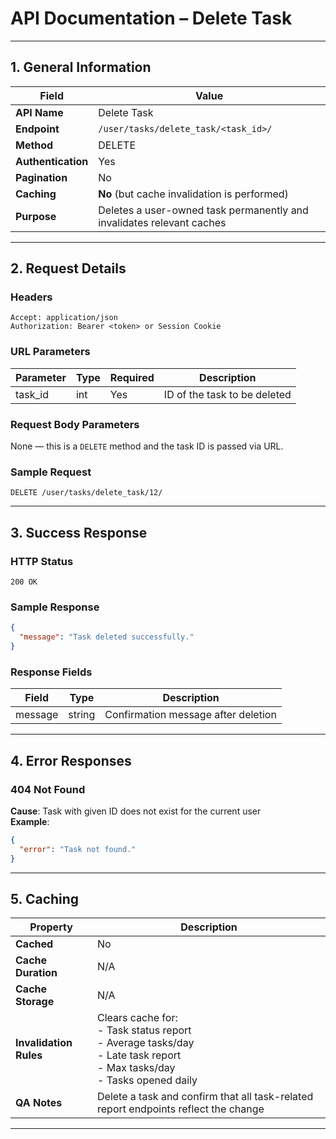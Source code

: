 # API Documentation – Delete Task

---

## 1. General Information

| Field              | Value                                                               |
|--------------------|---------------------------------------------------------------------|
| **API Name**       | Delete Task                                                         |
| **Endpoint**       | `/user/tasks/delete_task/<task_id>/`                                |
| **Method**         | DELETE                                                              |
| **Authentication** | Yes                                                                 |
| **Pagination**     | No                                                                  |
| **Caching**        | **No** (but cache invalidation is performed)                        |
| **Purpose**        | Deletes a user-owned task permanently and invalidates relevant caches |

---

## 2. Request Details

### Headers

```http
Accept: application/json
Authorization: Bearer <token> or Session Cookie
```

### URL Parameters

| Parameter | Type | Required | Description                   |
|-----------|------|----------|-------------------------------|
| task_id   | int  | Yes      | ID of the task to be deleted  |

### Request Body Parameters

None — this is a `DELETE` method and the task ID is passed via URL.

### Sample Request

```http
DELETE /user/tasks/delete_task/12/
```

---

## 3. Success Response

### HTTP Status

`200 OK`

### Sample Response

```json
{
  "message": "Task deleted successfully."
}
```

### Response Fields

| Field    | Type   | Description                         |
|----------|--------|-------------------------------------|
| message  | string | Confirmation message after deletion |

---

## 4. Error Responses

### 404 Not Found

**Cause**: Task with given ID does not exist for the current user  
**Example**:

```json
{
  "error": "Task not found."
}
```

---

## 5. Caching

| Property               | Description                                                                                     |
|------------------------|-------------------------------------------------------------------------------------------------|
| **Cached**             | No                                                                                              |
| **Cache Duration**     | N/A                                                                                              |
| **Cache Storage**      | N/A                                                                                              |
| **Invalidation Rules** | Clears cache for:<br> - Task status report<br> - Average tasks/day<br> - Late task report<br> - Max tasks/day<br> - Tasks opened daily |
| **QA Notes**           | Delete a task and confirm that all task-related report endpoints reflect the change             |

---
